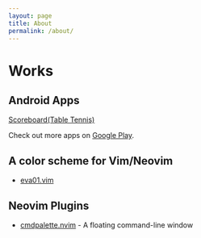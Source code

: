 ```yaml
---
layout: page
title: About
permalink: /about/
---
```


# Works

## Android Apps

[Scoreboard(Table Tennis)](https://play.google.com/store/apps/details?id=com.hachy.ttscoreboard)

Check out more apps on [Google Play](https://play.google.com/store/apps/developer?id=hachy).

## A color scheme for Vim/Neovim

- [eva01.vim](https://github.com/hachy/eva01.vim)

## Neovim Plugins

- [cmdpalette.nvim](https://github.com/hachy/cmdpalette.nvim) - A floating command-line window
